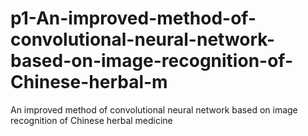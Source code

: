 # p1-An-improved-method-of-convolutional-neural-network-based-on-image-recognition-of-Chinese-herbal-m
An improved method of convolutional neural network based on image recognition of Chinese herbal medicine
